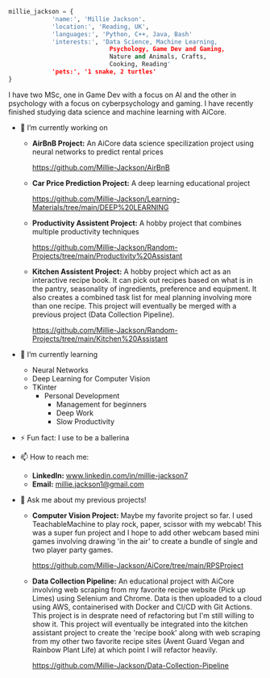 
```python
millie_jackson = {
            'name:', 'Millie Jackson'.
            'location:', 'Reading, UK',
            'languages:', 'Python, C++, Java, Bash'
            'interests:', 'Data Science, Machine Learning,
                            Psychology, Game Dev and Gaming,
                            Nature and Animals, Crafts,
                            Cooking, Reading'
            'pets:', '1 snake, 2 turtles'         
}
```
I have two MSc, one in Game Dev with a focus on AI and the other in psychology with a focus on cyberpsychology and gaming. I have recently finished studying data science and machine learning with AiCore.

- 🔭 I’m currently working on 
  - **AirBnB Project:** An AiCore data science specilization project using neural networks to predict rental prices

    https://github.com/Millie-Jackson/AirBnB
    
  - **Car Price Prediction Project:** A deep learning educational project

    https://github.com/Millie-Jackson/Learning-Materials/tree/main/DEEP%20LEARNING
  
  - **Productivity Assistent Project:** A hobby project that combines multiple productivity techniques
  
    https://github.com/Millie-Jackson/Random-Projects/tree/main/Productivity%20Assistant

  - **Kitchen Assistent Project:** A hobby project which act as an interactive recipe book. It can pick out recipes based on what is in the pantry, seasonality of ingredients, preference and equipment. It also creates a combined task list for meal planning involving more than one recipe. This project will eventually be merged with a previous project (Data Collection Pipeline).

    https://github.com/Millie-Jackson/Random-Projects/tree/main/Kitchen%20Assistant
  
- 🌱 I’m currently learning 
  - Neural Networks
  - Deep Learning for Computer Vision
  - TKinter
    - Personal Development
      - Management for beginners
      - Deep Work
      - Slow Productivity

- ⚡ Fun fact: I use to be a ballerina

- 📫 How to reach me: 
  - **LinkedIn:** www.linkedin.com/in/millie-jackson7
  - **Email:** millie.jackson1@gmail.com
 
- 💬 Ask me about my previous projects!
  - **Computer Vision Project:** Maybe my favorite project so far. I used TeachableMachine to play rock, paper, scissor with my webcab! This was a super fun project and I hope to add other webcam based mini games involving drawing 'in the air' to create a bundle of single and two player party games.

    https://github.com/Millie-Jackson/AiCore/tree/main/RPSProject
    
  - **Data Collection Pipeline:** An educational project with AiCore involving web scraping from my favorite recipe website (Pick up Limes) using Selenium and Chrome. Data is then uploaded to a cloud using AWS, containerised with Docker and CI/CD with Git Actions. This project is in desprate need of refactoring but I'm still willing to show it. This project will eventually be integrated into the kitchen assistant project to create the 'recipe book' along with web scraping from my other two favorite recipe sites (Avent Guard Vegan and Rainbow Plant Life) at which point I will refactor heavily.

    https://github.com/Millie-Jackson/Data-Collection-Pipeline



<!--
**Millie-Jackson/Millie-Jackson** is a ✨ _special_ ✨ repository because its `README.md` (this file) appears on your GitHub profile.

Here are some ideas to get you started:

  
- 👯 I’m looking to collaborate on ...
- 🤔 I’m looking for help with ...
- 💬 Ask me about ...
- 😄 Pronouns: ...
- ⚡ Fun fact: ...
-->

